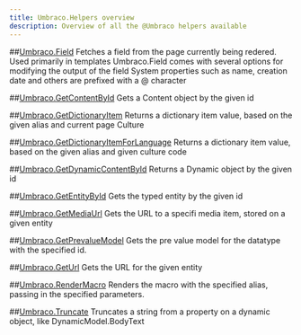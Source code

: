 ```yaml
---
title: Umbraco.Helpers overview
description: Overview of all the @Umbraco helpers available
---
```


##[Umbraco.Field](Umbraco.field)
Fetches a field from the page currently being redered. Used primarily in templates
Umbraco.Field comes with several options for modifying the output of the field
System properties such as name, creation date and others are prefixed with a @ character

##[Umbraco.GetContentById](Umbraco.GetContentById)
Gets a Content object by the given id

##[Umbraco.GetDictionaryItem](Umbraco.GetDictionaryItem)
Returns a dictionary item value, based on the given alias and current page Culture

##[Umbraco.GetDictionaryItemForLanguage](Umbraco.GetDictionaryItemForLanguage)
Returns a dictionary item value, based on the given alias and given culture code

##[Umbraco.GetDynamicContentById](Umbraco.GetDynamicContentById)
Returns a Dynamic object by the given id

##[Umbraco.GetEntityById](Umbraco.GetEntityById)
Gets the typed entity by the given id

##[Umbraco.GetMediaUrl](Umbraco.GetMediaUrl)
Gets the URL to a specifi media item, stored on a given entity

##[Umbraco.GetPrevalueModel](Umbraco.GetPrevalueModel)
Gets the pre value model for the datatype with the specified id.

##[Umbraco.GetUrl](Umbraco.GetUrl)
Gets the URL for the given entity

##[Umbraco.RenderMacro](Umbraco.RenderMacro)
Renders the macro with the specified alias, passing in the specified parameters.

##[Umbraco.Truncate](Umbraco.Truncate)
Truncates a string from a property on a dynamic object, like DynamicModel.BodyText




